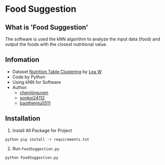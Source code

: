 # Food Suggestion

## What is 'Food Suggestion'
The software is used the kNN algorithm to analyze the input data (food) and output the foods with the closest nutritional value.

## Infomation
- Dataset [Nutrition Table Clustering](https://www.kaggle.com/lwodarzek/nutrition-table-clustering/output?select=nutrition_table.csv) by [Lea W](https://www.kaggle.com/lwodarzek)
- Code by Python
- Using kNN for Software
- Author: 
    - [chenjiinguyen](https://github.com/chenjiinguyen)
    - [sonkoi24112](https://github.com/sonkoi24112)
    - [baothientu0511](https://github.com/baothientu0511)

## Installation
1. Install All Package for Project
```
python pip install -r requirements.txt
```
2. Run `FoodSuggestion.py`
```
python FoodSuggestion.py
```

